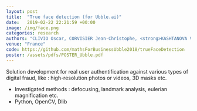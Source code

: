 ```yaml
---
layout: post
title:  "True face detection (for Ubble.ai)"
date:   2019-02-22 22:21:59 +00:00
image: /img/face.png
categories: research
authors: "CLIVIO Oscar, CORVISIER Jean-Christophe, <strong>KASHTANOVA Victoriya</strong> and LOISEAU Romain"
venue: "France"
code: https://github.com/mathsForBusinessUbble2018/trueFaceDetection
poster: /assets/pdfs/POSTER_Ubble.pdf
---
```


Solution development for real user authentification against various types of digital fraud, like : high-resolution photos or videos, 3D masks etc.
* Investigated methods : defocusing, landmark analysis, eulerian magnification etc.
* Python, OpenCV, Dlib

